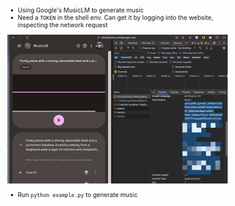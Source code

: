 - Using Google's MusicLM to generate music
- Need a `TOKEN` in the shell env. Can get it by logging into the website, inspecting the network request

![token](./docs/token.png)

- Run `python example.py` to generate music
